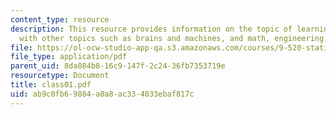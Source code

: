 ```yaml
---
content_type: resource
description: This resource provides information on the topic of learning as associated
  with other topics such as brains and machines, and math, engineering, neuroscience.
file: https://ol-ocw-studio-app-qa.s3.amazonaws.com/courses/9-520-statistical-learning-theory-and-applications-spring-2006/ab9c0fb69884a0a8ac334033ebaf817c_class01.pdf
file_type: application/pdf
parent_uid: 8da084b8-16c9-147f-2c24-36fb7353719e
resourcetype: Document
title: class01.pdf
uid: ab9c0fb6-9884-a0a8-ac33-4033ebaf817c
---
```

